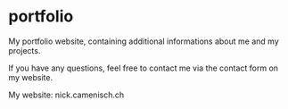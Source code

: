 # portfolio
My portfolio website, containing additional informations
about me and my projects.

If you have any questions, feel free to contact me via the contact form on my website.

My website:
nick.camenisch.ch

